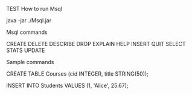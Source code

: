 TEST 
How to run Msql 
 
java -jar ./Msql.jar 
 
Msql commands 
 
CREATE 
DELETE 
DESCRIBE 
DROP 
EXPLAIN 
HELP 
INSERT 
QUIT 
SELECT 
STATS 
UPDATE 
 
Sample commands 
 
 
CREATE TABLE Courses (cid INTEGER, title 
STRING(50)); 
 
INSERT INTO Students VALUES (1, 'Alice', 
25.67); 